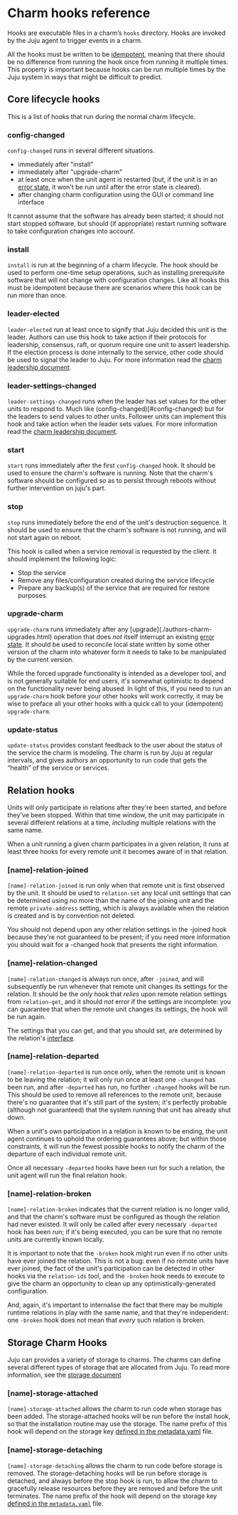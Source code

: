 # Charm hooks reference

Hooks are executable files in a charm’s `hooks` directory. Hooks are invoked by
the Juju agent to trigger events in a charm.

All the hooks must be written to be
[idempotent](https://en.wikipedia.org/wiki/Idempotence), meaning that there
should be no difference from running the hook once from running it multiple
times.  This property is important because hooks can be run multiple times by
the Juju system in ways that might be difficult to predict.

## Core lifecycle hooks

This is a list of hooks that run during the normal charm lifecycle.

### config-changed

`config-changed` runs in several different situations.

  - immediately after "install"
  - immediately after "upgrade-charm"
  - at least once when the unit agent is restarted (but, if the unit is in an
    [error state](./authors-hook-errors.html), it won't be run until after the
    error state is cleared).
  - after changing charm configuration using the GUI or command line interface

It cannot assume that the software has already been started; it should not start
stopped software, but should (if appropriate) restart running software to take
configuration changes into account.

### install

`install` is run at the beginning of a charm lifecycle. The hook should be used
to perform one-time setup operations, such as installing prerequisite software
that will not change with configuration changes.  Like all hooks this must be
idempotent because there are scenarios where this hook can be run more than
once.

### leader-elected

`leader-elected` run at least once to signify that Juju decided this unit is
the leader.  Authors can use this hook to take action if their protocols for
leadership, consensus, raft, or quorum require one unit to assert leadership.
If the election process is done internally to the service, other code should be
used to signal the leader to Juju.  For more information read the [charm
leadership document](./authors-charm-leadership.html).  

### leader-settings-changed

`leader-settings-changed` runs when the leader has set values for the other
units to respond to.  Much like (config-changed)[#config-changed) but for the
leaders to send values to other units.  Follower units can implement this hook
and take action when the leader sets values.  For more information read the
[charm leadership document](./authors-charm-leadership.html).  

### start

`start` runs immediately after the first `config-changed` hook. It should be
used to ensure the charm's software is running. Note that the charm's software
should be configured so as to persist through reboots without further
intervention on juju's part.

### stop

`stop` runs immediately before the end of the unit's destruction sequence. It
should be used to ensure that the charm's software is not running, and will not
start again on reboot.

This hook is called when a service removal is requested by the client. It should
implement the following logic:

- Stop the service
- Remove any files/configuration created during the service lifecycle
- Prepare any backup(s) of the service that are required for restore purposes.

### upgrade-charm

`upgrade-charm` runs immediately after any [upgrade](./authors-charm-
upgrades.html) operation that does _not_ itself interrupt an existing [error
state](./authors-hook-errors.html). It should be used to reconcile local state
written by some other version of the charm into whatever form it needs to take
to be manipulated by the current version.

While the forced upgrade functionality is intended as a developer tool, and is
not generally suitable for end users, it's somewhat optimistic to depend on the
functionality never being abused. In light of this, if you need to run an
`upgrade-charm` hook before your other hooks will work correctly, it may be wise
to preface all your other hooks with a quick call to your (idempotent)
`upgrade-charm`.

### update-status

`update-status` provides constant feedback to the user about the status of the
service the charm is modeling.  The charm is run by Juju at regular intervals,
and gives authors an opportunity to run code that gets the “health” of the
service or services.  

## Relation hooks

Units will only participate in relations after they're been started, and before
they've been stopped. Within that time window, the unit may participate in
several different relations at a time, _including_ multiple relations with the
same name.

When a unit running a given charm participates in a given relation, it runs at
least three hooks for every remote unit it becomes aware of in that relation.

### [name]-relation-joined

`[name]-relation-joined` is run only when that remote unit is first
observed by the unit. It should be used to `relation-set` any local unit
settings that can be determined using no more than the name of the joining unit
and the remote `private-address` setting, which is always available when the
relation is created and is by convention not deleted.

You should not depend upon any other relation settings in the -joined hook
because they're not guaranteed to be present; if you need more information you
should wait for a -changed hook that presents the right information.

### [name]-relation-changed

`[name]-relation-changed` is always run once, after `-joined`, and will
subsequently be run whenever that remote unit changes its settings for the
relation. It should be the _only_ hook that _relies_ upon remote relation
settings from `relation-get`, and it should _not_ error if the settings are
incomplete: you can guarantee that when the remote unit changes its settings,
the hook will be run again.

The settings that you can get, and that you should set, are determined by the
relation's [interface](./authors-relations.html).

### [name]-relation-departed

`[name]-relation-departed` is run once only, when the remote unit is known to be
leaving the relation; it will only run once at least one `-changed` has been
run, and after `-departed` has run, no further `-changed` hooks will be run.
This should be used to remove all references to the remote unit, because there's
no guarantee that it's still part of the system; it's perfectly probable
(although not guaranteed) that the system running that unit has already shut
down.

When a unit's own participation in a relation is known to be ending, the unit
agent continues to uphold the ordering guarantees above; but within those
constraints, it will run the fewest possible hooks to notify the charm of the
departure of each individual remote unit.

Once all necessary `-departed` hooks have been run for such a relation, the unit
agent will run the final relation hook:

### [name]-relation-broken

`[name]-relation-broken` indicates that the current relation is no longer valid,
and that the charm's software must be configured as though the relation had
never existed. It will only be called after every necessary `-departed` hook has
been run; if it's being executed, you can be sure that no remote units are
currently known locally.

It is important to note that the `-broken` hook might run even if no other units
have ever joined the relation. This is not a bug: even if no remote units have
ever joined, the fact of the unit's participation can be detected in other hooks
via the `relation-ids` tool, and the `-broken` hook needs to execute to give the
charm an opportunity to clean up any optimistically-generated configuration.

And, again, it's important to internalise the fact that there may be multiple
runtime relations in play with the same name, and that they're independent: one
`-broken` hook does not mean that _every_ such relation is broken.

## Storage Charm Hooks

Juju can provides a variety of storage to charms.  The charms can define several
different types of storage that are allocated from Juju.  To read more
information, see the [storage
document](./storage.html)

### [name]-storage-attached

`[name]-storage-attached` allows the charm to run code when storage has been
added.  The storage-attached hooks will be run before the install hook, so that
the installation routine may use the storage.  The name prefix of this hook will
depend on the storage key [defined in the
metadata.yaml](./storage.html#adding-storage-to-the-metadata.yaml) file.

### [name]-storage-detaching

`[name]-storage-detaching` allows the charm to run code before storage is
removed.  The storage-detaching hooks will be run before storage is detached,
and always before the stop hook is run, to allow the charm to gracefully release
resources before they are removed and before the unit terminates.  The name
prefix of the hook will depend on the storage key [defined in the
`metadata.yaml`](./storage.html#adding-storage-to-the-metadata.yaml) file.
